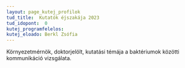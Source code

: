 ```yaml
---
layout: page_kutej_profilok
tud_title:  Kutatók éjszakája 2023
tud_idopont:  0
kutej_programfelelos: 
kutej_eloado: Berkl Zsófia
---
```


Környezetmérnök, doktorjelölt, kutatási témája a baktériumok közötti kommunikáció vizsgálata.

